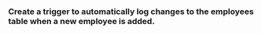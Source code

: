 ### Create a trigger to automatically log changes to the employees table when a new employee is added.